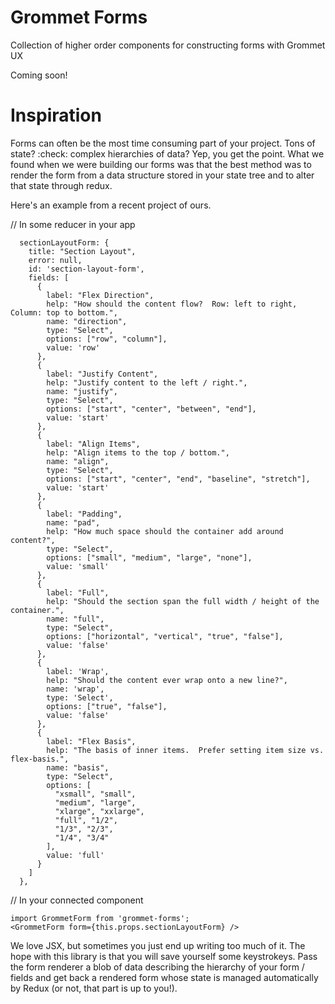 # Grommet Forms
Collection of higher order components for constructing forms with Grommet UX

Coming soon!

# Inspiration
Forms can often be the most time consuming part of your project.  Tons of state? :check: complex hierarchies of data? Yep, you get the point.  What we found when we were building our forms was that the best method was to render the form from a data structure stored in your state tree and to alter that state through redux.  

Here's an example from a recent project of ours.

// In some reducer in your app
```
  sectionLayoutForm: {
    title: "Section Layout",
    error: null,
    id: 'section-layout-form',
    fields: [
      {
        label: "Flex Direction",
        help: "How should the content flow?  Row: left to right, Column: top to bottom.",
        name: "direction",
        type: "Select",
        options: ["row", "column"],
        value: 'row'
      },
      {
        label: "Justify Content",
        help: "Justify content to the left / right.",
        name: "justify",
        type: "Select",
        options: ["start", "center", "between", "end"],
        value: 'start'
      },
      {
        label: "Align Items",
        help: "Align items to the top / bottom.",
        name: "align",
        type: "Select",
        options: ["start", "center", "end", "baseline", "stretch"],
        value: 'start'
      },
      {
        label: "Padding",
        name: "pad",
        help: "How much space should the container add around content?",
        type: "Select",
        options: ["small", "medium", "large", "none"],
        value: 'small'
      },
      {
        label: "Full",
        help: "Should the section span the full width / height of the container.",
        name: "full",
        type: "Select",
        options: ["horizontal", "vertical", "true", "false"],
        value: 'false'
      },
      {
        label: 'Wrap',
        help: "Should the content ever wrap onto a new line?",
        name: 'wrap',
        type: 'Select',
        options: ["true", "false"],
        value: 'false'
      },
      {
        label: "Flex Basis",
        help: "The basis of inner items.  Prefer setting item size vs. flex-basis.",
        name: "basis",
        type: "Select",
        options: [
          "xsmall", "small",
          "medium", "large",
          "xlarge", "xxlarge",
          "full", "1/2",
          "1/3", "2/3",
          "1/4", "3/4"
        ],
        value: 'full'
      }
    ]
  },
```

// In your connected component
```
import GrommetForm from 'grommet-forms';
<GrommetForm form={this.props.sectionLayoutForm} />
```

We love JSX, but sometimes you just end up writing too much of it.  The hope with this library is that you will save yourself some keystrokeys.  Pass the form renderer a blob of data describing the hierarchy of your form / fields and get back a rendered form whose state is managed automatically by Redux (or not, that part is up to you!).
